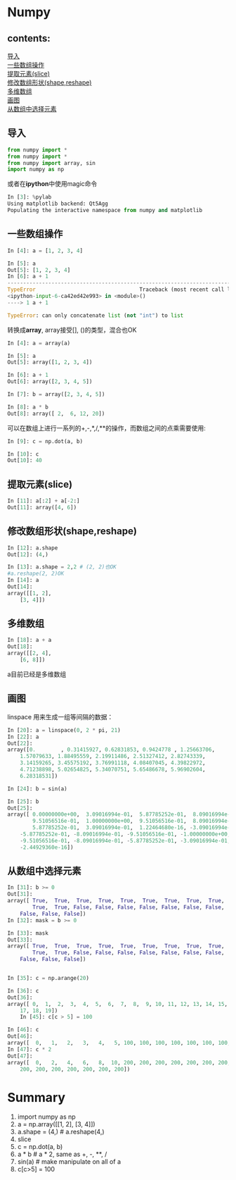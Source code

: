 # Numpy
## contents:  
[导入](#导入)  
[一些数组操作](#一些数组操作)  
[提取元素(slice)](#提取元素(slice))   
[修改数组形状(shape,reshape)](#修改数组形状(shape,reshape))  
[多维数组](#多维数组)  
[画图](#画图)  
[从数组中选择元素](#从数组中选择元素)  
## 导入  
```py
from numpy import *
from numpy import *
from numpy import array, sin
import numpy as np
```
或者在**ipython**中使用magic命令  
```py 
In [3]: %pylab
Using matplotlib backend: Qt5Agg  
Populating the interactive namespace from numpy and matplotlib
```
## 一些数组操作
```py    
In [4]: a = [1, 2, 3, 4]

In [5]: a
Out[5]: [1, 2, 3, 4]
In [6]: a + 1
---------------------------------------------------------------------------
TypeError                                 Traceback (most recent call last)
<ipython-input-6-ca42ed42e993> in <module>()
----> 1 a + 1

TypeError: can only concatenate list (not "int") to list
```
转换成**array**, array接受[], ()的类型，混合也OK  
```py
In [4]: a = array(a)

In [5]: a
Out[5]: array([1, 2, 3, 4])

In [6]: a + 1
Out[6]: array([2, 3, 4, 5])

In [7]: b = array([2, 3, 4, 5])

In [8]: a * b
Out[8]: array([ 2,  6, 12, 20])
```
可以在数组上进行一系列的+,-,*,/,**的操作，而数组之间的点乘需要使用:
```py
In [9]: c = np.dot(a, b)

In [10]: c
Out[10]: 40
```
## 提取元素(slice)
```py    
In [11]: a[:2] + a[-2:]
Out[11]: array([4, 6])
```
## 修改数组形状(shape,reshape)
```py   
In [12]: a.shape
Out[12]: (4,)

In [13]: a.shape = 2,2 # (2, 2)也OK
#a.reshape(2, 2)OK
In [14]: a
Out[14]:
array([[1, 2],
    [3, 4]])
```
## 多维数组
```py    
In [18]: a + a
Out[18]:
array([[2, 4],
    [6, 8]])
```
a目前已经是多维数组

## 画图
linspace 用来生成一组等间隔的数据：
```py
In [20]: a = linspace(0, 2 * pi, 21)
In [22]: a
Out[22]:
array([0.        , 0.31415927, 0.62831853, 0.9424778 , 1.25663706,
    1.57079633, 1.88495559, 2.19911486, 2.51327412, 2.82743339,
    3.14159265, 3.45575192, 3.76991118, 4.08407045, 4.39822972,
    4.71238898, 5.02654825, 5.34070751, 5.65486678, 5.96902604,
    6.28318531])

In [24]: b = sin(a)

In [25]: b
Out[25]:
array([ 0.00000000e+00,  3.09016994e-01,  5.87785252e-01,  8.09016994e-01,
        9.51056516e-01,  1.00000000e+00,  9.51056516e-01,  8.09016994e-01,
        5.87785252e-01,  3.09016994e-01,  1.22464680e-16, -3.09016994e-01,
    -5.87785252e-01, -8.09016994e-01, -9.51056516e-01, -1.00000000e+00,
    -9.51056516e-01, -8.09016994e-01, -5.87785252e-01, -3.09016994e-01,
    -2.44929360e-16])
```
## 从数组中选择元素
```py   
In [31]: b >= 0
Out[31]:
array([ True,  True,  True,  True,  True,  True,  True,  True,  True,
        True,  True, False, False, False, False, False, False, False,
    False, False, False])
In [32]: mask = b >= 0

In [33]: mask
Out[33]:
array([ True,  True,  True,  True,  True,  True,  True,  True,  True,
        True,  True, False, False, False, False, False, False, False,
    False, False, False])


In [35]: c = np.arange(20)

In [36]: c
Out[36]:
array([ 0,  1,  2,  3,  4,  5,  6,  7,  8,  9, 10, 11, 12, 13, 14, 15, 16,
    17, 18, 19])
    In [45]: c[c > 5] = 100

In [46]: c
Out[46]:
array([  0,   1,   2,   3,   4,   5, 100, 100, 100, 100, 100, 100, 100, 100, 100, 100, 100, 100, 100, 100])
In [47]: c * 2
Out[47]:
array([  0,   2,   4,   6,   8,  10, 200, 200, 200, 200, 200, 200, 200,
    200, 200, 200, 200, 200, 200, 200])
```
# Summary
1. import numpy as np
2. a = np.array([[1, 2], [3, 4]])
3. a.shape = (4,) # a.reshape(4,)
4. slice
5. c = np.dot(a, b)
6. a * b # a * 2, same as +, -, **, /
7. sin(a) # make manipulate on all of a
8. c[c>5] = 100
